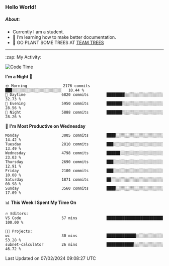 ### Hello World!

##### About:
- Currently I am a student.
- 🌱 I’m learning how to make better documentation.
- 🌱 GO PLANT SOME TREES AT [TEAM TREES](https://teamtrees.org/)

---
  <summary>:zap: My Activity:</summary>
  
<!--START_SECTION:waka-->
![Code Time](http://img.shields.io/badge/Code%20Time-1%2C279%20hrs%2052%20mins-blue)

**I'm a Night 🦉** 

```text
🌞 Morning                2176 commits        ███░░░░░░░░░░░░░░░░░░░░░░   10.44 % 
🌆 Daytime                6820 commits        ████████░░░░░░░░░░░░░░░░░   32.73 % 
🌃 Evening                5950 commits        ███████░░░░░░░░░░░░░░░░░░   28.56 % 
🌙 Night                  5888 commits        ███████░░░░░░░░░░░░░░░░░░   28.26 % 
```
📅 **I'm Most Productive on Wednesday** 

```text
Monday                   3005 commits        ████░░░░░░░░░░░░░░░░░░░░░   14.42 % 
Tuesday                  2810 commits        ███░░░░░░░░░░░░░░░░░░░░░░   13.49 % 
Wednesday                4798 commits        ██████░░░░░░░░░░░░░░░░░░░   23.03 % 
Thursday                 2690 commits        ███░░░░░░░░░░░░░░░░░░░░░░   12.91 % 
Friday                   2100 commits        ███░░░░░░░░░░░░░░░░░░░░░░   10.08 % 
Saturday                 1871 commits        ██░░░░░░░░░░░░░░░░░░░░░░░   08.98 % 
Sunday                   3560 commits        ████░░░░░░░░░░░░░░░░░░░░░   17.09 % 
```


📊 **This Week I Spent My Time On** 

```text
🔥 Editors: 
VS Code                  57 mins             █████████████████████████   100.00 % 

🐱‍💻 Projects: 
wc                       30 mins             █████████████░░░░░░░░░░░░   53.28 % 
subnet-calculator        26 mins             ████████████░░░░░░░░░░░░░   46.72 % 
```


 Last Updated on 07/02/2024 09:08:27 UTC
<!--END_SECTION:waka-->

